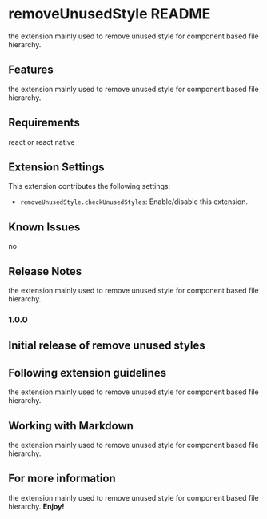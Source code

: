 # removeUnusedStyle README

the extension mainly used to remove unused style for component based file hierarchy.

## Features

the extension mainly used to remove unused style for component based file hierarchy.

## Requirements

react or react native

## Extension Settings

This extension contributes the following settings:

- `removeUnusedStyle.checkUnusedStyles`: Enable/disable this extension.

## Known Issues

no

## Release Notes

the extension mainly used to remove unused style for component based file hierarchy.

### 1.0.0

## Initial release of remove unused styles

## Following extension guidelines

the extension mainly used to remove unused style for component based file hierarchy.

## Working with Markdown

the extension mainly used to remove unused style for component based file hierarchy.

## For more information

the extension mainly used to remove unused style for component based file hierarchy.
**Enjoy!**
